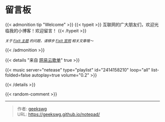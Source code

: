 # 留言板

{{< admonition tip "Welcome" >}}
{{< typeit >}}
  互联网的广大朋友们，欢迎光临我的小博客！欢迎留言！
{{< /typeit >}}

<small>*关于 [FixIt 主题](https://github.com/hugo-fixit/FixIt) 的问题，请移步 [FixIt 官网](https://fixit.lruihao.cn) 相关文章哦～*</small>

{{< /admonition >}}

{{< details "来自 [网易云歌单](https://music.163.com/#/playlist?id=2414158210)" true >}}

{{< music server="netease" type="playlist" id="2414158210" loop="all" list-folded=false autoplay=true volume="0.2" >}}

{{< /details >}}

{{< random-comment >}}




---

> 作者: [geekswg](https://geekswg.github.io)  
> URL: https://geekswg.github.io/notepad/  

